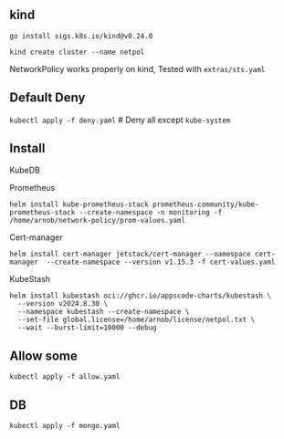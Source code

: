 ## kind
`go install sigs.k8s.io/kind@v0.24.0`

`kind create cluster --name netpol`

NetworkPolicy works properly on kind, Tested with `extras/sts.yaml`

## Default Deny
`kubectl apply -f deny.yaml` # Deny all except `kube-system`

## Install
KubeDB

Prometheus

`helm install kube-prometheus-stack prometheus-community/kube-prometheus-stack --create-namespace -n monitoring -f /home/arnob/network-policy/prom-values.yaml`

Cert-manager

`helm install cert-manager jetstack/cert-manager --namespace cert-manager  --create-namespace --version v1.15.3 -f cert-values.yaml`

KubeStash
```
helm install kubestash oci://ghcr.io/appscode-charts/kubestash \
  --version v2024.8.30 \
  --namespace kubestash --create-namespace \
  --set-file global.license=/home/arnob/license/netpol.txt \
  --wait --burst-limit=10000 --debug
```

## Allow some
`kubectl apply -f allow.yaml`


## DB
`kubectl apply -f mongo.yaml`